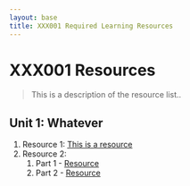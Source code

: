 ```yaml
---
layout: base
title: XXX001 Required Learning Resources
---
```

# XXX001 Resources
> This is a description of the resource list..

## Unit 1: Whatever
1. Resource 1: [This is a resource](https://this.is.a.broken.link/)
2. Resource 2:
    1. Part 1 - [Resource](https://youtube.com/watch?v=dskufhsdohfs)
    2. Part 2 - [Resource](#)
